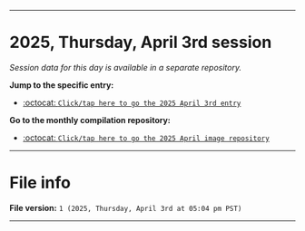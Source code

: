 
***

# 2025, Thursday, April 3rd session

_Session data for this day is available in a separate repository._

**Jump to the specific entry:**

- [:octocat: `Click/tap here to go the 2025 April 3rd entry`](https://github.com/seanpm2001/SeansLifeArchive_Images_MotorWorld_CarFactory_Y2025_V3/tree/SeansLifeArchive_Images_MotorWorld_CarFactory_Y2025_V3_Main-dev/2025/04_April/03/)

**Go to the monthly compilation repository:**

- [:octocat: `Click/tap here to go the 2025 April image repository`](https://github.com/seanpm2001/SeansLifeArchive_Images_MotorWorld_CarFactory_Y2025_V4/)

***

# File info

**File version:** `1 (2025, Thursday, April 3rd at 05:04 pm PST)`

***
